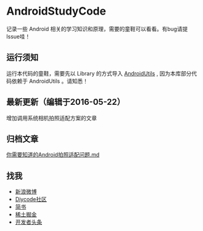 # AndroidStudyCode

记录一些 Android 相关的学习知识和原理，需要的童鞋可以看看。有bug请提Issue哇！

## 运行须知

运行本代码的童鞋，需要先以 Library 的方式导入 [AndroidUtils](https://github.com/D-clock/AndroidUtils) , 因为本库部分代码依赖于 AndroidUtils 。请知悉！

## 最新更新（编辑于2016-05-22）

增加调用系统相机拍照适配方案的文章

## 归档文章

 [你需要知道的Android拍照适配问题.md](notes/你需要知道的Android拍照适配问题.md)

## 找我

- [新浪微博](http://weibo.com/2480694892/profile?rightmod=1&wvr=6&mod=personinfo&is_all=1)
- [Diycode社区](http://diycode.cc/d_clock)
- [简书](http://www.jianshu.com/users/ec95b5891948/latest_articles)
- [稀土掘金](http://gold.xitu.io/#/user/5647657960b27f7a01ba5122)
- [开发者头条](http://toutiao.io/u/167597)